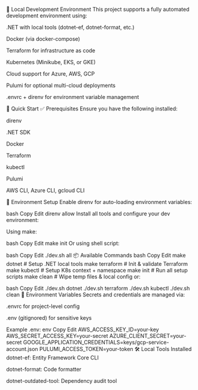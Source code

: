 🧰 Local Development Environment This project supports a fully automated
development environment using:

.NET with local tools (dotnet-ef, dotnet-format, etc.)

Docker (via docker-compose)

Terraform for infrastructure as code

Kubernetes (Minikube, EKS, or GKE)

Cloud support for Azure, AWS, GCP

Pulumi for optional multi-cloud deployments

.envrc + direnv for environment variable management

🚀 Quick Start ✅ Prerequisites Ensure you have the following installed:

direnv

.NET SDK

Docker

Terraform

kubectl

Pulumi

AWS CLI, Azure CLI, gcloud CLI

🧪 Environment Setup Enable direnv for auto-loading environment variables:

bash Copy Edit direnv allow Install all tools and configure your dev
environment:

Using make:

bash Copy Edit make init Or using shell script:

bash Copy Edit ./dev.sh all 📦 Available Commands bash Copy Edit make dotnet #
Setup .NET local tools make terraform # Init & validate Terraform make kubectl #
Setup K8s context + namespace make init # Run all setup scripts make clean #
Wipe temp files & local config or:

bash Copy Edit ./dev.sh dotnet ./dev.sh terraform ./dev.sh kubectl ./dev.sh
clean 🔐 Environment Variables Secrets and credentials are managed via:

.envrc for project-level config

.env (gitignored) for sensitive keys

Example .env: env Copy Edit AWS_ACCESS_KEY_ID=your-key
AWS_SECRET_ACCESS_KEY=your-secret AZURE_CLIENT_SECRET=your-secret
GOOGLE_APPLICATION_CREDENTIALS=keys/gcp-service-account.json
PULUMI_ACCESS_TOKEN=your-token 🛠 Local Tools Installed dotnet-ef: Entity
Framework Core CLI

dotnet-format: Code formatter

dotnet-outdated-tool: Dependency audit tool
